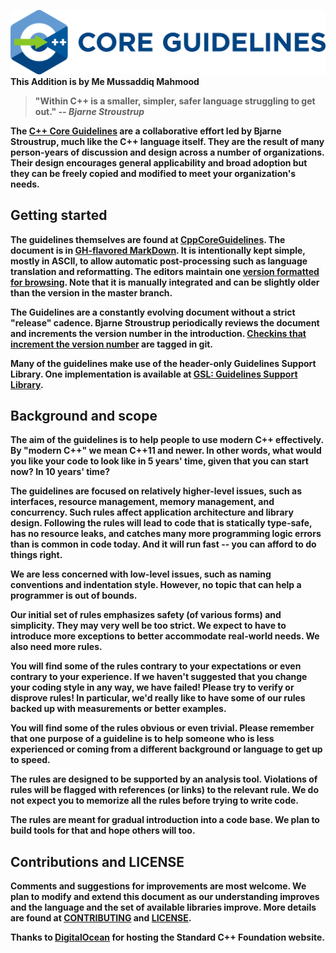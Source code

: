 [![C++ Core Guidelines](cpp_core_guidelines_logo_text.png)](http://isocpp.github.io/CppCoreGuidelines/CppCoreGuidelines)
<b>This Addition is by Me Mussaddiq Mahmood<b>
>"Within C++ is a smaller, simpler, safer language struggling to get out."
>-- <cite>Bjarne Stroustrup</cite>

The [C++ Core Guidelines](CppCoreGuidelines.md) are a collaborative effort led by Bjarne Stroustrup, much like the C++ language itself. They are the result of many
person-years of discussion and design across a number of organizations. Their design encourages general applicability and broad adoption but
they can be freely copied and modified to meet your organization's needs.

## Getting started

The guidelines themselves are found at [CppCoreGuidelines](CppCoreGuidelines.md). The document is in [GH-flavored MarkDown](https://github.github.com/gfm/). It is intentionally kept simple, mostly in ASCII, to allow automatic post-processing such as language translation and reformatting. The editors maintain one
[version formatted for browsing](http://isocpp.github.io/CppCoreGuidelines/CppCoreGuidelines). Note that it is manually integrated and can be slightly older than the version in the master branch.

The Guidelines are a constantly evolving document without a strict "release" cadence. Bjarne Stroustrup periodically reviews the document and increments the version number in the introduction. [Checkins that increment the version number](https://github.com/isocpp/CppCoreGuidelines/releases) are tagged in git. 

Many of the guidelines make use of the header-only Guidelines Support Library. One implementation is available at [GSL: Guidelines Support Library](https://github.com/Microsoft/GSL).

## Background and scope

The aim of the guidelines is to help people to use modern C++ effectively. By "modern C++" we mean C++11 and newer. In other
words, what would you like your code to look like in 5 years' time, given that you can start now? In 10 years' time?

The guidelines are focused on relatively higher-level issues, such as interfaces, resource management, memory management, and concurrency. Such
rules affect application architecture and library design. Following the rules will lead to code that is statically type-safe, has no resource
leaks, and catches many more programming logic errors than is common in code today. And it will run fast -- you can afford to do things right.

We are less concerned with low-level issues, such as naming conventions and indentation style. However, no topic that can help a programmer is
out of bounds.

Our initial set of rules emphasizes safety (of various forms) and simplicity. They may very well be too strict. We expect to have to introduce
more exceptions to better accommodate real-world needs. We also need more rules.

You will find some of the rules contrary to your expectations or even contrary to your experience. If we haven't suggested that you change your
coding style in any way, we have failed! Please try to verify or disprove rules! In particular, we'd really like to have some of our rules
backed up with measurements or better examples.

You will find some of the rules obvious or even trivial. Please remember that one purpose of a guideline is to help someone who is less
experienced or coming from a different background or language to get up to speed.

The rules are designed to be supported by an analysis tool. Violations of rules will be flagged with references (or links) to the relevant rule.
We do not expect you to memorize all the rules before trying to write code.

The rules are meant for gradual introduction into a code base. We plan to build tools for that and hope others will too.

## Contributions and LICENSE

Comments and suggestions for improvements are most welcome. We plan to modify and extend this document as our understanding improves and the
language and the set of available libraries improve. More details are found at [CONTRIBUTING](./CONTRIBUTING.md) and [LICENSE](./LICENSE).

Thanks to [DigitalOcean](https://www.digitalocean.com/?refcode=32f291566cf7&utm_campaign=Referral_Invite&utm_medium=Referral_Program&utm_source=CopyPaste) for hosting the Standard C++ Foundation website.
